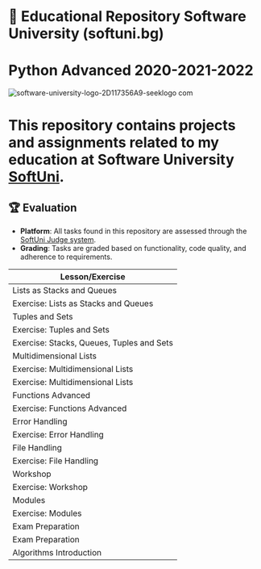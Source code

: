 # 📘 Educational Repository Software University (softuni.bg)
# Python Advanced 2020-2021-2022

![software-university-logo-2D117356A9-seeklogo com](https://github.com/svetlanasieber/Python-Advanced/assets/135451084/da8fc6ef-f7b5-4be4-8a05-55b91dbc3501)





# This repository contains projects and assignments related to my education at Software University [**SoftUni**](https://softuni.bg/).




## 🏆 Evaluation

- **Platform**: All tasks found in this repository are assessed through the [SoftUni Judge system](https://judge.com).
- **Grading**: Tasks are graded based on functionality, code quality, and adherence to requirements.



| Lesson/Exercise                            |
|-------------------------------------------|
| Lists as Stacks and Queues                 |
| Exercise: Lists as Stacks and Queues       |
| Tuples and Sets                            |
| Exercise: Tuples and Sets                  |
| Exercise: Stacks, Queues, Tuples and Sets  |
| Multidimensional Lists                     |
| Exercise: Multidimensional Lists           |
| Exercise: Multidimensional Lists           |
| Functions Advanced                         |
| Exercise: Functions Advanced                |
| Error Handling                             |
| Exercise: Error Handling                   |
| File Handling                              |
| Exercise: File Handling                    |
| Workshop                                   |
| Exercise: Workshop                         |
| Modules                                    |
| Exercise: Modules                          |
| Exam Preparation                           |
| Exam Preparation                           |
| Algorithms Introduction                    |
